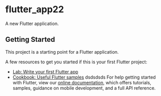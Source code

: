# flutter_app22

A new Flutter application.

## Getting Started

This project is a starting point for a Flutter application.

A few resources to get you started if this is your first Flutter project:

- [Lab: Write your first Flutter app](https://flutter.dev/docs/get-started/codelab)
- [Cookbook: Useful Flutter samples](https://flutter.dev/docs/cookbook)
dsdsdsds
For help getting started with Flutter, view our
[online documentation](https://flutter.dev/docs), which offers tutorials,
samples, guidance on mobile development, and a full API reference.
